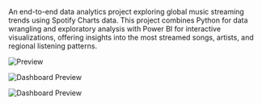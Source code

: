 An end-to-end data analytics project exploring global music streaming trends using Spotify Charts data. This project combines Python for data wrangling and exploratory analysis with Power BI for interactive visualizations, offering insights into the most streamed songs, artists, and regional listening patterns.

![Preview](https://drive.google.com/uc?export=view&id=1e4Hc9Qhyd9Qaj7dnUQ85fVc7jZs7x06o)

![Dashboard Preview](https://drive.google.com/uc?export=view&id=1iW-BZUxmFHZvNahVml-51UN31fS3Xxcm)

![Dashboard Preview](https://drive.google.com/uc?export=view&id=16RCm8w_t0Y6ITIWI0LvZkeI_mbqXEEPO)


